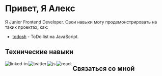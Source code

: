 # Привет, Я Алекс

Я Junior Frontend Developer. Свои навыки могу продемонстрировать на таких проектах, как:
- [todosh](https://github.com/punkmachine/todosh) - ToDo list на JavaScript. 

## Технические навыки
[<img align="left" alt="linked-in" src="https://img.shields.io/badge/linkedin-%230077B5.svg?&style=for-the-badge&logo=linkedin&logoColor=white" />](linkedin.com/in/алекс-рассудихин-3a425a21b)
[<img align="left" alt="twitter" src="https://img.shields.io/badge/twitter-%231DA1F2.svg?&style=for-the-badge&logo=twitter&logoColor=white" />](https://twitter.com/MashinPunk)

<img align="left" alt="js" src="https://img.shields.io/badge/JavaScript-555555?&style=for-the-badge&logo=JavaScript" />
<img align="left" alt="react" src="https://img.shields.io/badge/react%20-%2320232a.svg?&style=for-the-badge&logo=react&logoColor=%2361DAFB" />

## Связаться со мной

